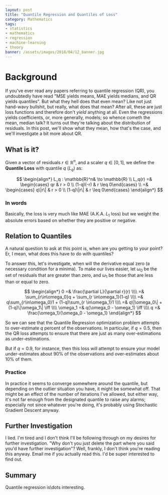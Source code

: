 ```yaml
---
layout: post
title: "Quantile Regression and Quantiles of Loss"
category: Mathematics
tags:
- statistics
- mathematics
- regression
- machine-learning
- theory
banner: /assets/images/2018/04/12_banner.jpg
---
```


# Background

If you've ever read any papers referring to quantile regression (QR), you undoubtedly have read "MSE yields means, MAE yields medians, and QR yields quantiles". But what they hell does that even mean? Like not just hand-wavy bullshit, but really, what does that mean? After all, these are just loss functions and therefore don't *yield* anything at all. Even the regressions yields coefficients, or, more generally, models; so whence cometh the mean, median talk? It turns out they're talking about the distribution of residuals. In this post, we'll show what they mean, how that's the case, and we'll investigate a bit more about QR.

<!-- more -->

## What is it?

Given a vector of residuals $r\in\mathbb{R}^n$, and a scaler $q\in[0,1]$, we define the **Quantile Loss** with quantile $q$ ($L_q$) as:

$$
\begin{align*}
L_q : \mathbb{R}^n& \to \mathbb{R} \\
L_q(r) =& \begin{cases} qr & r > 0 \\ (1-q)(-r) & r \leq 0\end{cases} \\
=& \begin{cases} q\|r\| & r > 0 \\ (1-q)\|r\| & r \leq 0\end{cases}
\end{align*}
$$

### In words

Basically, the loss is very much like MAE (A.K.A. $L_1$ loss) but we weight the absolute errors based on whether they are positive or negative.

## Relation to Quantiles

A natural question to ask at this point is, when are you getting to your point? Er, I mean, what does this have to do with quantiles?

To answer this, let's investigate, when will the derivative equal zero (a necessary condition for a minima). To make our lives easier, let $\omega_0$ be the set of residuals that are greater than zero, and $\omega_1$ be those that are less than or equal to zero.

$$
\begin{align*}
0 =& \frac{\partial L}{\partial r}(r) \\\\
=& \sum_{r\in\omega_0}q + \sum_{r \in\omega_1}(1-q) \\\\
=& q\sum_{r\in\omega_0}1 + (1-q)\sum_{r \in\omega_1}1 \\\\
=& q\|\omega_0\| + (1-q)\|\omega_1\| \iff \\\\
\omega_1 =& q(\omega_0 - \omega_1) \iff \\\\
q =& \frac{\omega_1}{\omega_0 - \omega_1}
\end{align*}
$$

So we can see that the Quantile Regression optimization problem attempts to over-estimate $q$ percent of the observations. In particular, if $q = 0.5$, then the QR loss attempts to ensure that there are just as many over-estimations as under-estimations.

But if $q=0.9$, for instance, then this loss will attempt to ensure your model under-estimates about 90\% of the observations and over-estimates about 10\% of them.

### Practice

In practice it seems to converge somewhere around the quantile, but depending on the outlier situation you have, it might be somewhat off. That might be an effect of the number of iterations I've allowed, but either way, it's not far enough from the designated quantile to raise any alarms; especially not since whatever you're doing, it's probably using Stochastic Gradient Descent anyway.

## Further Investigation

I lied. I'm tired and I don't think I'll be following through on my desires for further investigation. "Why don't you just delete the part where you said you'd have further investigation"? Well, frankly, I don't think you're reading this anyway. Email me if you actually read this. I'd be super interested to find out.


## Summary

Quantile regression is\dots interesting.

